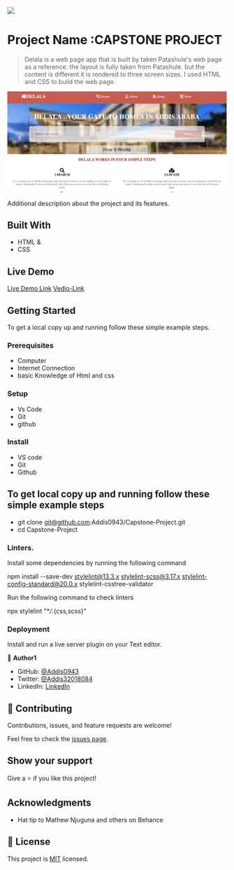 ![](https://img.shields.io/badge/Microverse-blueviolet)

# Project Name :CAPSTONE PROJECT

> Delala is a web page app that is built by taken Patashule's web page as a reference. the layout is fully taken from Patashule. but the content is different.it is rendered to three screen sizes. I used HTML and CSS to build the web page.

![screenshot](./Assets/delala1.png)

Additional description about the project and its features.

## Built With

- HTML &
- CSS

## Live Demo

[Live Demo Link](https://addis0943.github.io/Capstone-Project/)
[Vedio-Link](https://www.loom.com/share/34ba09836de349dd871da004903a9851)

## Getting Started

To get a local copy up and running follow these simple example steps.

### Prerequisites

- Computer
- Internet Connection
- basic Knowledge of Html and css

### Setup

- Vs Code
- Git
- github

### Install

- VS code
- Git
- Github

## To get local copy up and running follow these simple example steps

- git clone git@github.com:Addis0943/Capstone-Project.git
- cd Capstone-Project

### Linters.

Install some dependencies by running the following command

npm install --save-dev stylelint@13.3.x stylelint-scss@3.17.x stylelint-config-standard@20.0.x stylelint-csstree-validator

Run the following command to check linters

npx stylelint "\*_/_.{css,scss}"

### Deployment

Install and run a live server plugin on your Text editor.

👤 **Author1**

- GitHub: [@Addis0943](https://github.com/Addis0943)
- Twitter: [@Addis32018084](https://twitter.com/Addis32018084)
- LinkedIn: [LinkedIn](https://www.linkedin.com/in/addis-belete-134b98191/)

## 🤝 Contributing

Contributions, issues, and feature requests are welcome!

Feel free to check the [issues page](issues/).

## Show your support

Give a ⭐️ if you like this project!

## Acknowledgments

- Hat tip to Mathew Njuguna and others on Behance

## 📝 License

This project is [MIT](./LICENSE) licensed.
